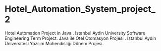 # Hotel_Automation_System_project_2
Hotel Automation Project in Java . Istanbul Aydin University Software Engineering Term Project.
Java ile Otel Otomasyon Projesi . İstanbul Aydın Üniversitesi Yazılım Mühendisliği Dönem Projesi.
